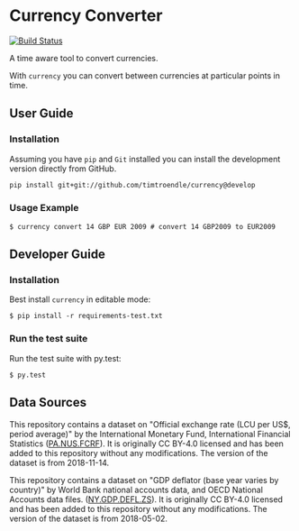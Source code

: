 # Currency Converter

[![Build Status](https://travis-ci.org/timtroendle/currency.svg)](https://travis-ci.org/timtroendle/currency)

A time aware tool to convert currencies.

With `currency` you can convert between currencies at particular points in time.

## User Guide

### Installation

Assuming you have `pip` and `Git` installed you can install the development version directly
from GitHub.

```bash
pip install git+git://github.com/timtroendle/currency@develop
```

### Usage Example

    $ currency convert 14 GBP EUR 2009 # convert 14 GBP2009 to EUR2009


## Developer Guide

### Installation

Best install `currency` in editable mode:

    $ pip install -r requirements-test.txt

### Run the test suite

Run the test suite with py.test:

    $ py.test

## Data Sources

This repository contains a dataset on "Official exchange rate (LCU per US$, period average)" by the International Monetary Fund, International Financial Statistics ([PA.NUS.FCRF](https://data.worldbank.org/indicator/PA.NUS.FCRF)). It is originally CC BY-4.0 licensed and has been added to this repository without any modifications. The version of the dataset is from 2018-11-14.

This repository contains a dataset on "GDP deflator (base year varies by country)" by World Bank national accounts data, and OECD National Accounts data files. ([NY.GDP.DEFL.ZS](https://data.worldbank.org/indicator/NY.GDP.DEFL.ZS)). It is originally CC BY-4.0 licensed and has been added to this repository without any modifications. The version of the dataset is from 2018-05-02.
